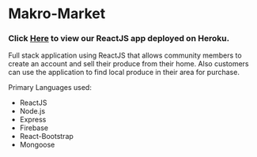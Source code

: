 # Makro-Market

### Click [Here](https://makro-market.herokuapp.com/) to view our ReactJS app deployed on Heroku.

Full stack application using ReactJS that allows community members to create an account and sell their produce from their home. Also customers can use the application to find local produce in their area for purchase.

Primary Languages used:
- ReactJS
- Node.js
- Express
- Firebase
- React-Bootstrap
- Mongoose
